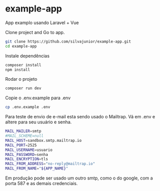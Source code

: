 # example-app
App examplo usando Laravel + Vue 

Clone project and Go to app.
```bash
git clone https://github.com/silvajunior/example-app.git
cd example-app
```
Instale dependências
```bash
composer install
npm install
```
Rodar o projeto
```bash
composer run dev
```
Copie o .env.example para .env
```bash
cp .env.example .env
```
Para teste de envio de e-mail esta sendo usado o Mailtrap.
Vá em .env e altere para seu usuário e senha.
```bash
MAIL_MAILER=smtp
#MAIL_SCHEME=null
MAIL_HOST=sandbox.smtp.mailtrap.io
MAIL_PORT=2525
MAIL_USERNAME=usuario
MAIL_PASSWORD=senha
MAIL_ENCRYPTION=tls
MAIL_FROM_ADDRESS="no-reply@mailtrap.io"
MAIL_FROM_NAME="${APP_NAME}"
```
Em produção pode ser usado um outro smtp, como o do google, com a porta 587 e as demais credenciais.
